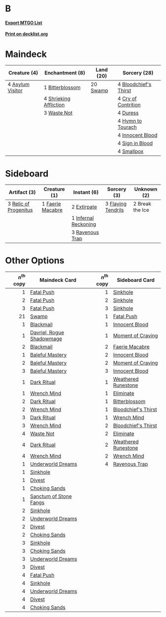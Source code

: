 # B

#### [Export MTGO List](../collection/B/B.txt)
#### [Print on decklist.org](http://decklist.org/?deckmain=4%09Asylum%20Visitor%0A1%09Bitterblossom%0A4%09Bloodchief's%20Thirst%0A4%09Cry%20of%20Contrition%0A4%09Duress%0A4%09Hymn%20to%20Tourach%0A4%09Innocent%20Blood%0A4%09Shrieking%20Affliction%0A4%09Sign%20in%20Blood%0A4%09Smallpox%0A20%09Swamp%0A3%09Waste%20Not&deckside=2%09Break%20the%20Ice%0A2%09Extirpate%0A1%09Faerie%20Macabre%0A3%09Flaying%20Tendrils%0A1%09Infernal%20Reckoning%0A3%09Ravenous%20Trap%0A3%09Relic%20of%20Progenitus)
# Maindeck

|                                       Creature (4)                                        |                                         Enchantment (8)                                         |                                     Land (20)                                     |                                          Sorcery (28)                                          |
|-------------------------------------------------------------------------------------------|-------------------------------------------------------------------------------------------------|-----------------------------------------------------------------------------------|------------------------------------------------------------------------------------------------|
|4 [Asylum Visitor](http://gatherer.wizards.com/Pages/Card/Details.aspx?multiverseid=409846)|1 [Bitterblossom](http://gatherer.wizards.com/Pages/Card/Details.aspx?multiverseid=397701)       |20 [Swamp](http://gatherer.wizards.com/Pages/Card/Details.aspx?multiverseid=439858)|4 [Bloodchief's Thirst](http://gatherer.wizards.com/Pages/Card/Details.aspx?multiverseid=491729)|
|                                                                                           |4 [Shrieking Affliction](http://gatherer.wizards.com/Pages/Card/Details.aspx?multiverseid=265409)|                                                                                   |4 [Cry of Contrition](http://gatherer.wizards.com/Pages/Card/Details.aspx?multiverseid=96961)   |
|                                                                                           |3 [Waste Not](http://gatherer.wizards.com/Pages/Card/Details.aspx?multiverseid=420734)           |                                                                                   |4 [Duress](http://gatherer.wizards.com/Pages/Card/Details.aspx?multiverseid=14557)              |
|                                                                                           |                                                                                                 |                                                                                   |4 [Hymn to Tourach](http://gatherer.wizards.com/Pages/Card/Details.aspx?multiverseid=413634)    |
|                                                                                           |                                                                                                 |                                                                                   |4 [Innocent Blood](http://gatherer.wizards.com/Pages/Card/Details.aspx?multiverseid=417477)     |
|                                                                                           |                                                                                                 |                                                                                   |4 [Sign in Blood](http://gatherer.wizards.com/Pages/Card/Details.aspx?multiverseid=220480)      |
|                                                                                           |                                                                                                 |                                                                                   |4 [Smallpox](http://gatherer.wizards.com/Pages/Card/Details.aspx?multiverseid=382367)           |


# Sideboard

|                                          Artifact (3)                                          |                                       Creature (1)                                        |                                          Instant (6)                                          |                                         Sorcery (3)                                         |  Unknown (2)  |
|------------------------------------------------------------------------------------------------|-------------------------------------------------------------------------------------------|-----------------------------------------------------------------------------------------------|---------------------------------------------------------------------------------------------|---------------|
|3 [Relic of Progenitus](http://gatherer.wizards.com/Pages/Card/Details.aspx?multiverseid=174824)|1 [Faerie Macabre](http://gatherer.wizards.com/Pages/Card/Details.aspx?multiverseid=201822)|2 [Extirpate](http://gatherer.wizards.com/Pages/Card/Details.aspx?multiverseid=370384)         |3 [Flaying Tendrils](http://gatherer.wizards.com/Pages/Card/Details.aspx?multiverseid=407580)|2 Break the Ice|
|                                                                                                |                                                                                           |1 [Infernal Reckoning](http://gatherer.wizards.com/Pages/Card/Details.aspx?multiverseid=447238)|                                                                                             |               |
|                                                                                                |                                                                                           |3 [Ravenous Trap](http://gatherer.wizards.com/Pages/Card/Details.aspx?multiverseid=197537)     |                                                                                             |               |


# Other Options

|*n*<sup>th</sup> copy|                                           Maindeck Card                                            |*n*<sup>th</sup> copy|                                        Sideboard Card                                        |
|--------------------:|----------------------------------------------------------------------------------------------------|--------------------:|----------------------------------------------------------------------------------------------|
|                    1|[Fatal Push](http://gatherer.wizards.com/Pages/Card/Details.aspx?multiverseid=423724)               |                    1|[Sinkhole](http://gatherer.wizards.com/Pages/Card/Details.aspx?multiverseid=682)              |
|                    2|[Fatal Push](http://gatherer.wizards.com/Pages/Card/Details.aspx?multiverseid=423724)               |                    2|[Sinkhole](http://gatherer.wizards.com/Pages/Card/Details.aspx?multiverseid=682)              |
|                    3|[Fatal Push](http://gatherer.wizards.com/Pages/Card/Details.aspx?multiverseid=423724)               |                    3|[Sinkhole](http://gatherer.wizards.com/Pages/Card/Details.aspx?multiverseid=682)              |
|                   21|[Swamp](http://gatherer.wizards.com/Pages/Card/Details.aspx?multiverseid=439858)                    |                    1|[Fatal Push](http://gatherer.wizards.com/Pages/Card/Details.aspx?multiverseid=423724)         |
|                    1|[Blackmail](http://gatherer.wizards.com/Pages/Card/Details.aspx?multiverseid=83471)                 |                    1|[Innocent Blood](http://gatherer.wizards.com/Pages/Card/Details.aspx?multiverseid=417477)     |
|                    1|[Davriel, Rogue Shadowmage](http://gatherer.wizards.com/Pages/Card/Details.aspx?multiverseid=461010)|                    1|[Moment of Craving](http://gatherer.wizards.com/Pages/Card/Details.aspx?multiverseid=439736)  |
|                    2|[Blackmail](http://gatherer.wizards.com/Pages/Card/Details.aspx?multiverseid=83471)                 |                    2|[Faerie Macabre](http://gatherer.wizards.com/Pages/Card/Details.aspx?multiverseid=201822)     |
|                    1|[Baleful Mastery](http://gatherer.wizards.com/Pages/Card/Details.aspx?multiverseid=513541)          |                    2|[Innocent Blood](http://gatherer.wizards.com/Pages/Card/Details.aspx?multiverseid=417477)     |
|                    2|[Baleful Mastery](http://gatherer.wizards.com/Pages/Card/Details.aspx?multiverseid=513541)          |                    2|[Moment of Craving](http://gatherer.wizards.com/Pages/Card/Details.aspx?multiverseid=439736)  |
|                    3|[Baleful Mastery](http://gatherer.wizards.com/Pages/Card/Details.aspx?multiverseid=513541)          |                    3|[Innocent Blood](http://gatherer.wizards.com/Pages/Card/Details.aspx?multiverseid=417477)     |
|                    1|[Dark Ritual](http://gatherer.wizards.com/Pages/Card/Details.aspx?multiverseid=651)                 |                    1|[Weathered Runestone](http://gatherer.wizards.com/Pages/Card/Details.aspx?multiverseid=503863)|
|                    1|[Wrench Mind](http://gatherer.wizards.com/Pages/Card/Details.aspx?multiverseid=438681)              |                    1|[Eliminate](http://gatherer.wizards.com/Pages/Card/Details.aspx?multiverseid=485420)          |
|                    2|[Dark Ritual](http://gatherer.wizards.com/Pages/Card/Details.aspx?multiverseid=651)                 |                    1|[Bitterblossom](http://gatherer.wizards.com/Pages/Card/Details.aspx?multiverseid=397701)      |
|                    2|[Wrench Mind](http://gatherer.wizards.com/Pages/Card/Details.aspx?multiverseid=438681)              |                    1|[Bloodchief's Thirst](http://gatherer.wizards.com/Pages/Card/Details.aspx?multiverseid=491729)|
|                    3|[Dark Ritual](http://gatherer.wizards.com/Pages/Card/Details.aspx?multiverseid=651)                 |                    1|[Wrench Mind](http://gatherer.wizards.com/Pages/Card/Details.aspx?multiverseid=438681)        |
|                    3|[Wrench Mind](http://gatherer.wizards.com/Pages/Card/Details.aspx?multiverseid=438681)              |                    2|[Bloodchief's Thirst](http://gatherer.wizards.com/Pages/Card/Details.aspx?multiverseid=491729)|
|                    4|[Waste Not](http://gatherer.wizards.com/Pages/Card/Details.aspx?multiverseid=420734)                |                    2|[Eliminate](http://gatherer.wizards.com/Pages/Card/Details.aspx?multiverseid=485420)          |
|                    4|[Dark Ritual](http://gatherer.wizards.com/Pages/Card/Details.aspx?multiverseid=651)                 |                    2|[Weathered Runestone](http://gatherer.wizards.com/Pages/Card/Details.aspx?multiverseid=503863)|
|                    4|[Wrench Mind](http://gatherer.wizards.com/Pages/Card/Details.aspx?multiverseid=438681)              |                    2|[Wrench Mind](http://gatherer.wizards.com/Pages/Card/Details.aspx?multiverseid=438681)        |
|                    1|[Underworld Dreams](http://gatherer.wizards.com/Pages/Card/Details.aspx?multiverseid=129779)        |                    4|[Ravenous Trap](http://gatherer.wizards.com/Pages/Card/Details.aspx?multiverseid=197537)      |
|                    1|[Sinkhole](http://gatherer.wizards.com/Pages/Card/Details.aspx?multiverseid=682)                    |                     |                                                                                              |
|                    1|[Divest](http://gatherer.wizards.com/Pages/Card/Details.aspx?multiverseid=442975)                   |                     |                                                                                              |
|                    1|[Choking Sands](http://gatherer.wizards.com/Pages/Card/Details.aspx?multiverseid=3282)              |                     |                                                                                              |
|                    1|[Sanctum of Stone Fangs](http://gatherer.wizards.com/Pages/Card/Details.aspx?multiverseid=485443)   |                     |                                                                                              |
|                    2|[Sinkhole](http://gatherer.wizards.com/Pages/Card/Details.aspx?multiverseid=682)                    |                     |                                                                                              |
|                    2|[Underworld Dreams](http://gatherer.wizards.com/Pages/Card/Details.aspx?multiverseid=129779)        |                     |                                                                                              |
|                    2|[Divest](http://gatherer.wizards.com/Pages/Card/Details.aspx?multiverseid=442975)                   |                     |                                                                                              |
|                    2|[Choking Sands](http://gatherer.wizards.com/Pages/Card/Details.aspx?multiverseid=3282)              |                     |                                                                                              |
|                    3|[Sinkhole](http://gatherer.wizards.com/Pages/Card/Details.aspx?multiverseid=682)                    |                     |                                                                                              |
|                    3|[Choking Sands](http://gatherer.wizards.com/Pages/Card/Details.aspx?multiverseid=3282)              |                     |                                                                                              |
|                    3|[Underworld Dreams](http://gatherer.wizards.com/Pages/Card/Details.aspx?multiverseid=129779)        |                     |                                                                                              |
|                    3|[Divest](http://gatherer.wizards.com/Pages/Card/Details.aspx?multiverseid=442975)                   |                     |                                                                                              |
|                    4|[Fatal Push](http://gatherer.wizards.com/Pages/Card/Details.aspx?multiverseid=423724)               |                     |                                                                                              |
|                    4|[Sinkhole](http://gatherer.wizards.com/Pages/Card/Details.aspx?multiverseid=682)                    |                     |                                                                                              |
|                    4|[Underworld Dreams](http://gatherer.wizards.com/Pages/Card/Details.aspx?multiverseid=129779)        |                     |                                                                                              |
|                    4|[Divest](http://gatherer.wizards.com/Pages/Card/Details.aspx?multiverseid=442975)                   |                     |                                                                                              |
|                    4|[Choking Sands](http://gatherer.wizards.com/Pages/Card/Details.aspx?multiverseid=3282)              |                     |                                                                                              |

